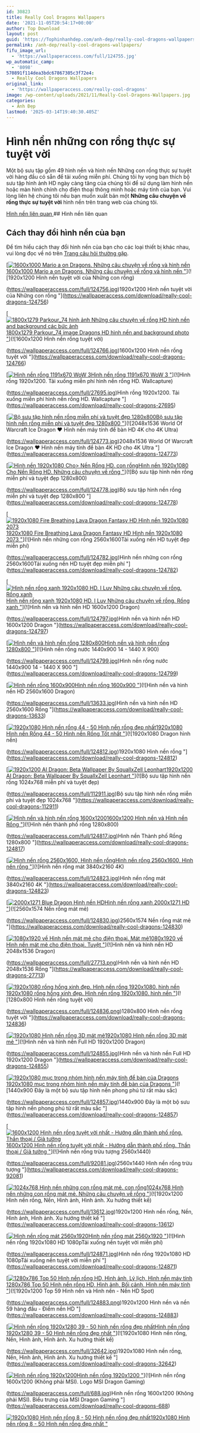 ```yaml
---
id: 30823
title: Really Cool Dragons Wallpapers
date: '2021-11-05T20:54:17+00:00'
author: Top Download
layout: post
guid: 'https://Tophinhanhdep.com/anh-dep/really-cool-dragons-wallpapers/'
permalink: /anh-dep/really-cool-dragons-wallpapers/
fifu_image_url:
  - 'https://wallpaperaccess.com/full/124755.jpg'
wp_automatic_camp:
  - '8098'
570891f114dea3bdc67867305c3f72e4:
  - Really Cool Dragons Wallpapers
original_link:
  - 'https://wallpaperaccess.com/really-cool-dragons'
image: /wp-content/uploads/2021/11/Really-Cool-Dragons-Wallpapers.jpg
categories:
  - Ảnh Đẹp
lastmod: '2025-03-14T19:40:30.405Z'
---
```

# Hình nền những con rồng thực sự tuyệt vời

Một bộ sưu tập gồm 49 hình nền và hình nền Những con rồng thực sự tuyệt vời hàng đầu có sẵn để tải xuống miễn phí. Chúng tôi hy vọng bạn thích bộ sưu tập hình ảnh HD ngày càng tăng của chúng tôi để sử dụng làm hình nền hoặc màn hình chính cho điện thoại thông minh hoặc máy tính của bạn. Vui lòng liên hệ chúng tôi nếu bạn muốn xuất bản một **Những câu chuyện về rồng thực sự tuyệt vời** hình nền trên trang web của chúng tôi.

[Hình nền liên quan ](#related) ## Hình nền liên quan

## Cách thay đổi hình nền của bạn

Để tìm hiểu cách thay đổi hình nền của bạn cho các loại thiết bị khác nhau, vui lòng đọc về nó trên [Trang câu hỏi thường gặp](https://tophinhanhdep.com/faq/).

  
[[![1600x1000 Mario a on Dragons.  Những câu chuyện về rồng và hình nền](https://wallpaperaccess.com/full/124755.jpg)1600x1000 Mario a on Dragons. Những câu chuyện về rồng và hình nền "](https://wallpaperaccess.com/download/really-cool-dragons-124755)](![1920x1200 Hình nền tuyệt vời của Những con rồng)

(https://wallpaperaccess.com/full/124756.jpg)1920x1200 Hình nền tuyệt vời của Những con rồng "](https://wallpaperaccess.com/download/really-cool-dragons-124756)

[[![1800x1279 Parkour_74 hình ảnh Những câu chuyện về rồng HD hình nền and background các bức ảnh](https://wallpaperaccess.com/full/124762.jpg)1800x1279 Parkour\_74 image Dragons HD hình nền and background photo "](https://wallpaperaccess.com/download/really-cool-dragons-124762)](![1600x1200 Hình nền rồng tuyệt vời)

(https://wallpaperaccess.com/full/124766.jpg)1600x1200 Hình nền rồng tuyệt vời "](https://wallpaperaccess.com/download/really-cool-dragons-124766)

[[![Hình nền rồng 1191x670 WoW 3](https://wallpaperaccess.com/full/124769.jpg)Hình nền rồng 1191x670 WoW 3 "](https://wallpaperaccess.com/download/really-cool-dragons-124769)](![Hình rồng 1920x1200.  Tải xuống miễn phí hình nền rồng HD.  Wallcapture)

(https://wallpaperaccess.com/full/27695.jpg)Hình rồng 1920x1200. Tải xuống miễn phí hình nền rồng HD. Wallcapture "](https://wallpaperaccess.com/download/really-cool-dragons-27695)

[[![Bộ sưu tập hình nền rồng miễn phí và tuyệt đẹp 1280x800](https://wallpaperaccess.com/full/92093.jpg)Bộ sưu tập hình nền rồng miễn phí và tuyệt đẹp 1280x800 "](https://wallpaperaccess.com/download/really-cool-dragons-92093)](![2048x1536 World Of Warcraft Ice Dragon ❤ Hình nền máy tính để bàn HD 4K cho 4K Ultra)

(https://wallpaperaccess.com/full/124773.jpg)2048x1536 World Of Warcraft Ice Dragon ❤ Hình nền máy tính để bàn 4K HD cho 4K Ultra "](https://wallpaperaccess.com/download/really-cool-dragons-124773)

[[![Hình nền 1920x1080 Cho> Nền Rồng HD.  con rồng]()Hình nền 1920x1080 Cho Nền Rồng HD. Những câu chuyện về rồng "](https://wallpaperaccess.com/download/really-cool-dragons-46457)](![Bộ sưu tập hình nền rồng miễn phí và tuyệt đẹp 1280x800)

(https://wallpaperaccess.com/full/124778.jpg)Bộ sưu tập hình nền rồng miễn phí và tuyệt đẹp 1280x800 "](https://wallpaperaccess.com/download/really-cool-dragons-124778)

[[![1920x1080 Fire Breathing Lava Dragon Fantasy HD Hình nền 1920x1080 2073](https://wallpaperaccess.com/full/124779.jpg)1920x1080 Fire Breathing Lava Dragon Fantasy HD Hình nền 1920x1080 2073 "](https://wallpaperaccess.com/download/really-cool-dragons-124779)](![Hình nền những con rồng 2560x1600Tải xuống nền HD tuyệt đẹp miễn phí)

(https://wallpaperaccess.com/full/124782.jpg)Hình nền những con rồng 2560x1600Tải xuống nền HD tuyệt đẹp miễn phí "](https://wallpaperaccess.com/download/really-cool-dragons-124782)

[[![Hình nền rồng xanh 1920x1080 HD.  I Luv Những câu chuyện về rồng.  Rồng xanh](https://wallpaperaccess.com/full/92077.jpg)Hình nền rồng xanh 1920x1080 HD. I Luv Những câu chuyện về rồng. Rồng xanh "](https://wallpaperaccess.com/download/really-cool-dragons-92077)](![Hình nền và hình nền HD 1600x1200 Dragon)

(https://wallpaperaccess.com/full/124797.jpg)Hình nền và hình nền HD 1600x1200 Dragon "](https://wallpaperaccess.com/download/really-cool-dragons-124797)

[[![Hình nền và hình nền rồng 1280x800](https://wallpaperaccess.com/full/124798.jpg)Hình nền và hình nền rồng 1280x800 "](https://wallpaperaccess.com/download/really-cool-dragons-124798)](![Hình nền rồng nước 1440x900 14 - 1440 X 900)

(https://wallpaperaccess.com/full/124799.jpg)Hình nền rồng nước 1440x900 14 - 1440 X 900 "](https://wallpaperaccess.com/download/really-cool-dragons-124799)

[[![Hình nền rồng 1600x900](https://wallpaperaccess.com/full/124805.jpg)Hình nền rồng 1600x900 "](https://wallpaperaccess.com/download/really-cool-dragons-124805)](![Hình nền và hình nền HD 2560x1600 Dragon)

(https://wallpaperaccess.com/full/13633.jpg)Hình nền và hình nền HD 2560x1600 Rồng "](https://wallpaperaccess.com/download/really-cool-dragons-13633)

[[![1920x1080 Hình nền rồng 44 - 50 Hình nền rồng đẹp nhất](https://wallpaperaccess.com/full/124807.jpg)1920x1080 Hình nền Rồng 44 - 50 Hình nền Rồng Tốt nhất "](https://wallpaperaccess.com/download/really-cool-dragons-124807)](![1920x1080 Dragon hình nền)

(https://wallpaperaccess.com/full/124812.jpg)1920x1080 Hình nền rồng "](https://wallpaperaccess.com/download/really-cool-dragons-124812)

[[![1920x1200 AI Dragon: Beta Wallpaper By SquallxZell Leonhart](https://wallpaperaccess.com/full/102492.png)1920x1200 AI Dragon: Beta Wallpaper By SquallxZell Leonhart "](https://wallpaperaccess.com/download/really-cool-dragons-102492)](![Bộ sưu tập hình nền rồng 1024x768 miễn phí và tuyệt đẹp)

(https://wallpaperaccess.com/full/112911.jpg)Bộ sưu tập hình nền rồng miễn phí và tuyệt đẹp 1024x768 "](https://wallpaperaccess.com/download/really-cool-dragons-112911)

[[![Hình nền và hình nền rồng 1600x1200](https://wallpaperaccess.com/full/124816.jpg)1600x1200 Hình nền và Hình nền Rồng "](https://wallpaperaccess.com/download/really-cool-dragons-124816)](![Hình nền thành phố rồng 1280x800)

(https://wallpaperaccess.com/full/124817.jpg)Hình nền Thành phố Rồng 1280x800 "](https://wallpaperaccess.com/download/really-cool-dragons-124817)

[[![Hình nền rồng 2560x1600, Hình nền rồng](https://wallpaperaccess.com/full/27730.jpg)Hình nền rồng 2560x1600, Hình nền rồng "](https://wallpaperaccess.com/download/really-cool-dragons-27730)](![Hình nền rồng mát 3840x2160 4K)

(https://wallpaperaccess.com/full/124823.jpg)Hình nền rồng mát 3840x2160 4K "](https://wallpaperaccess.com/download/really-cool-dragons-124823)

[[![2000x1271 Blue Dragon Hình nền HD](https://wallpaperaccess.com/full/124826.jpg)Hình nền rồng xanh 2000x1271 HD "](https://wallpaperaccess.com/download/really-cool-dragons-124826)](![2560x1574 Nền rồng mát mẻ)

(https://wallpaperaccess.com/full/124830.jpg)2560x1574 Nền rồng mát mẻ "](https://wallpaperaccess.com/download/really-cool-dragons-124830)

[[![1080x1920 về Hình nền mát mẻ cho điện thoại.  Mát mẻ](https://wallpaperaccess.com/full/8541.jpg)1080x1920 về Hình nền mát mẻ cho điện thoại. Tuyệt "](https://wallpaperaccess.com/download/really-cool-dragons-8541)](![Hình nền và hình nền HD 2048x1536 Dragon)

(https://wallpaperaccess.com/full/27713.png)Hình nền và hình nền HD 2048x1536 Rồng "](https://wallpaperaccess.com/download/really-cool-dragons-27713)

[[![1920x1080 rồng hồng xinh đẹp.  Hình nền rồng 1920x1080.  hình nền](https://wallpaperaccess.com/full/89837.jpg)1920x1080 rồng hồng xinh đẹp. Hình nền rồng 1920x1080. hình nền "](https://wallpaperaccess.com/download/really-cool-dragons-89837)](![1280x800 Hình nền rồng tuyệt vời)

(https://wallpaperaccess.com/full/124836.png)1280x800 Hình nền rồng tuyệt vời "](https://wallpaperaccess.com/download/really-cool-dragons-124836)

[[![1920x1080 Hình nền rồng 3D mát mẻ](https://wallpaperaccess.com/full/124847.jpg)1920x1080 Hình nền rồng 3D mát mẻ "](https://wallpaperaccess.com/download/really-cool-dragons-124847)](![Hình nền và hình nền Full HD 1920x1200 Dragon)

(https://wallpaperaccess.com/full/124855.jpg)Hình nền và hình nền Full HD 1920x1200 Dragon "](https://wallpaperaccess.com/download/really-cool-dragons-124855)

[[![1920x1080 mục trong nhóm hình nền máy tính để bàn của Dragons](https://wallpaperaccess.com/full/11040.jpg)1920x1080 mục trong nhóm hình nền máy tính để bàn của Dragons "](https://wallpaperaccess.com/download/really-cool-dragons-11040)](![1440x900 Đây là một bộ sưu tập hình nền phong phú từ rất màu sắc)

(https://wallpaperaccess.com/full/124857.jpg)1440x900 Đây là một bộ sưu tập hình nền phong phú từ rất màu sắc "](https://wallpaperaccess.com/download/really-cool-dragons-124857)

[[![1600x1200 Hình nền rồng tuyệt vời nhất - Hướng dẫn thành phố rồng.  Thần thoại / Giả tưởng](https://wallpaperaccess.com/full/32664.jpg)1600x1200 Hình nền rồng tuyệt vời nhất - Hướng dẫn thành phố rồng. Thần thoại / Giả tưởng "](https://wallpaperaccess.com/download/really-cool-dragons-32664)](![Hình nền rồng trừu tượng 2560x1440)

(https://wallpaperaccess.com/full/92081.jpg)2560x1440 Hình nền rồng trừu tượng "](https://wallpaperaccess.com/download/really-cool-dragons-92081)

[[![1024x768 Hình nền những con rồng mát mẻ.  con rồng](https://wallpaperaccess.com/full/124861.jpg)1024x768 Hình nền những con rồng mát mẻ. Những câu chuyện về rồng "](https://wallpaperaccess.com/download/really-cool-dragons-124861)](![1920x1200 Hình nền rồng, Nền, Hình ảnh, Hình ảnh.  Xu hướng thiết kế)

(https://wallpaperaccess.com/full/13612.jpg)1920x1200 Hình nền rồng, Nền, Hình ảnh, Hình ảnh. Xu hướng thiết kế "](https://wallpaperaccess.com/download/really-cool-dragons-13612)

[[![Hình nền rồng mát 2560x1920](https://wallpaperaccess.com/full/124867.jpg)Hình nền rồng mát 2560x1920 "](https://wallpaperaccess.com/download/really-cool-dragons-124867)](![Hình nền rồng 1920x1080 HD 1080pTải xuống nền tuyệt vời miễn phí)

(https://wallpaperaccess.com/full/124871.jpg)Hình nền rồng 1920x1080 HD 1080pTải xuống nền tuyệt vời miễn phí "](https://wallpaperaccess.com/download/really-cool-dragons-124871)

[[![1280x786 Top 50 Hình nền rồng HD, Hình ảnh, Lý lịch, Hình nền máy tính](https://wallpaperaccess.com/full/124881.jpg)1280x786 Top 50 Hình nền rồng HD, Hình ảnh, Bối cảnh, Hình nền máy tính "](https://wallpaperaccess.com/download/really-cool-dragons-124881)](![1920x1200 Top 59 Hình nền và Hình nền - Nền HD Spot)

(https://wallpaperaccess.com/full/124883.png)1920x1200 Hình nền và nền 59 hàng đầu - Điểm nền HD "](https://wallpaperaccess.com/download/really-cool-dragons-124883)

[[![Hình nền rồng 1920x1280 39 - 50 hình nền rồng đẹp nhất](https://wallpaperaccess.com/full/102386.jpg)Hình nền rồng 1920x1280 39 - 50 Hình nền rồng đẹp nhất "](https://wallpaperaccess.com/download/really-cool-dragons-102386)](![1920x1080 Hình nền rồng, Nền, Hình ảnh, Hình ảnh.  Xu hướng thiết kế)

(https://wallpaperaccess.com/full/32642.jpg)1920x1080 Hình nền rồng, Nền, Hình ảnh, Hình ảnh. Xu hướng thiết kế "](https://wallpaperaccess.com/download/really-cool-dragons-32642)

[[![Hình nền rồng 1920x1200](https://wallpaperaccess.com/full/124897.jpg)Hình nền rồng 1920x1200 "](https://wallpaperaccess.com/download/really-cool-dragons-124897)](![Hình nền rồng 1600x1200 (Không phải MSI).  Logo MSI Dragon Gaming)

(https://wallpaperaccess.com/full/688.jpg)Hình nền rồng 1600x1200 (Không phải MSI). Biểu trưng của MSI Dragon Gaming "](https://wallpaperaccess.com/download/really-cool-dragons-688)

[![1920x1080 Hình nền rồng 8 - 50 Hình nền rồng đẹp nhất](https://wallpaperaccess.com/full/124900.jpg)1920x1080 Hình nền rồng 8 - 50 Hình nền rồng đẹp nhất "](https://wallpaperaccess.com/download/really-cool-dragons-124900)
